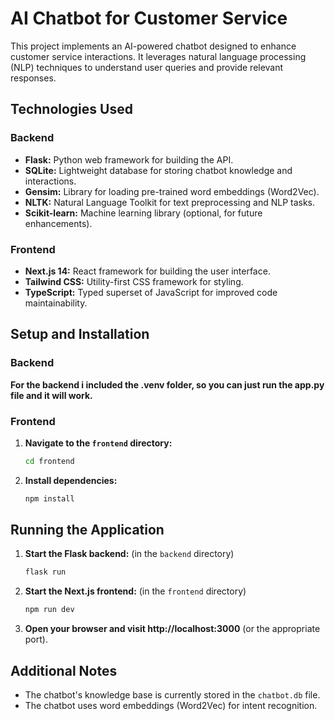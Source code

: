 # AI Chatbot for Customer Service

This project implements an AI-powered chatbot designed to enhance customer service interactions. It leverages natural language processing (NLP) techniques to understand user queries and provide relevant responses.

## Technologies Used

### Backend

*   **Flask:** Python web framework for building the API.
*   **SQLite:** Lightweight database for storing chatbot knowledge and interactions.
*   **Gensim:** Library for loading pre-trained word embeddings (Word2Vec).
*   **NLTK:** Natural Language Toolkit for text preprocessing and NLP tasks.
*   **Scikit-learn:** Machine learning library (optional, for future enhancements).

### Frontend

*   **Next.js 14:** React framework for building the user interface.
*   **Tailwind CSS:** Utility-first CSS framework for styling.
*   **TypeScript:** Typed superset of JavaScript for improved code maintainability.

## Setup and Installation

### Backend

**For the backend i included the .venv folder, so you can just run the app.py file and it will work.**

### Frontend

1.  **Navigate to the `frontend` directory:**
    ```bash
    cd frontend
    ```

2.  **Install dependencies:**
    ```bash
    npm install
    ```

## Running the Application

1.  **Start the Flask backend:** (in the `backend` directory)
    ```bash
    flask run
    ```

2.  **Start the Next.js frontend:** (in the `frontend` directory)
    ```bash
    npm run dev
    ```

3.  **Open your browser and visit http://localhost:3000** (or the appropriate port).

## Additional Notes

*   The chatbot's knowledge base is currently stored in the `chatbot.db` file.
*   The chatbot uses word embeddings (Word2Vec) for intent recognition.